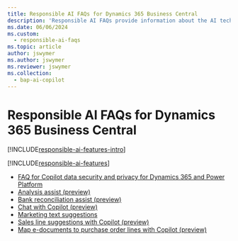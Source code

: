 ```yaml
---
title: Responsible AI FAQs for Dynamics 365 Business Central
description: 'Responsible AI FAQs provide information about the AI technology used in  Business Central, along with key considerations and details about how the AI is used, how it was tested and evaluated, and any specific limitations.'
ms.date: 06/06/2024
ms.custom:
  - responsible-ai-faqs
ms.topic: article
author: jswymer
ms.author: jswymer
ms.reviewer: jswymer
ms.collection:
  - bap-ai-copilot
---
```


# Responsible AI FAQs for Dynamics 365 Business Central

[!INCLUDE[responsible-ai-features-intro](includes/responsible-ai-intro.md)]

[!INCLUDE[responsible-ai-features](includes/responsible-ai-features.md)]

- [FAQ for Copilot data security and privacy for Dynamics 365 and Power Platform](/dynamics365/faqs-copilot-data-security-privacy?toc=/dynamics365/business-central/toc.json)
- [Analysis assist (preview)](faqs-analysis-assist.md)
- [Bank reconciliation assist (preview)](faqs-bank-reconciliation.md)
- [Chat with Copilot (preview)](faqs-chat-with-copilot.md)
- [Marketing text suggestions](faqs-marketing-text.md)
- [Sales line suggestions with Copilot (preview)](faq-sales-suggest-sales-lines-with-copilot.md)
- [Map e-documents to purchase order lines with Copilot (preview)](map-edocuments-with-copilot.md)
